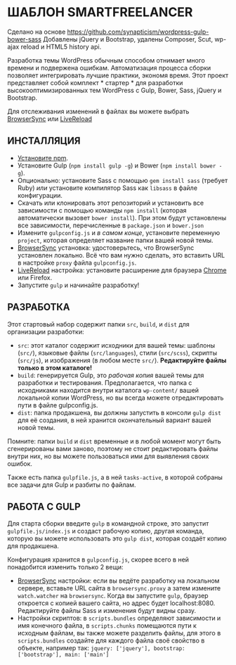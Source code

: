 # ШАБЛОН SMARTFREELANCER

Сделано на основе https://github.com/synapticism/wordpress-gulp-bower-sass Добавлены jQuery и Bootstrap, удалены Composer, Scut, wp-ajax reload и HTML5 history api. 

Разработка темы WordPress обычным способом отнимает много времени и подвержена ошибкам. Автоматизация процесса сборки позволяет интегрировать лучшие практики, экономя время. Этот проект представляет собой комплект * стартер * для разработки высокооптимизированных тем WordPress с Gulp, Bower, Sass, jQuery и Bootstrap.

Для отслеживания изменений в файлах вы можете выбрать [BrowserSync](http://www.browsersync.io/) или [LiveReload](http://livereload.com/)

## ИНСТАЛЛЯЦИЯ

* [Установите npm](http://blog.npmjs.org/post/85484771375/how-to-install-npm).
* Установите Gulp (`npm install gulp -g`) и Bower (`npm install bower -g`).
* Опционально: установите Sass с помощью `gem install sass` (требует Ruby) *или* установите компилятор Sass как `libsass` в файле конфигурации.
* Скачать или клонировать этот репозиторий и установить все зависимости с помощью команды `npm install` (которая автоматически вызовет `bower install`). При этом будут установлены все зависимости, перечисленные в `package.json` и `bower.json`
* Измените `gulpconfig.js` и *в самом конце*, установите переменную `project`, которая определяет название папки вашей новой темы.
* [BrowserSync](http://www.browsersync.io/) установка: удостоверьтесь, что BrowserSync установлен локально. Всё что вам нужно сделать, это вставить URL в настройке `proxy` файла `gulpconfig.js`.
* [LiveReload](http://livereload.com/) настройка: установите расширение для браузера [Chrome](https://chrome.google.com/webstore/detail/livereload/jnihajbhpnppcggbcgedagnkighmdlei) или Firefox.
* Запустите `gulp` и начинайте разработку!

## РАЗРАБОТКА

Этот стартовый набор содержит папки `src`, `build`, и `dist` для организации разработки:

* `src`: этот каталог содержит исходники для вашей темы: шаблоны (`src/`), языковые файлы (`src/languages`), стили (`src/scss`), скрипты (`src/js`), и изображения (в любом месте `src/`). **Редактируйте файлы только в этом каталоге!**
* `build`: генерируется Gulp, это *рабочая копия* вашей темы для разработки и тестирования. Предполагается, что папка с исходниками находится внутри каталога `wp-content/` вашей локальной копии WordPress, но вы всегда можете отредактировать пути в файле gulpconfig.js.
* `dist`: папка продакшена, вы должны запустить в консоли `gulp dist` для её создания, в ней хранится окончательный вариант вашей новой темы.

Помните: папки `build` и `dist` временные и в любой момент могут быть сгенерированы вами заново, поэтому не стоит редактировать файлы внутри них, но вы можете пользоваться ими для выявления своих ошибок.

Tакже есть папка `gulpfile.js`, а в ней `tasks-active`, в которой собраны все задачи для Gulp и разбиты по файлам.

## РАБОТА С GULP

Для старта сборки введите `gulp` в командной строке, это запустит `gulpfile.js/index.js` и создаст рабочую копию, другая команда, которую вы можете использовать это `gulp dist`, которая создаёт копию для продакшена.

Конфигурация хранится в `gulpconfig.js`, скорее всего в ней понадобится изменить только 2 вещи:

* [BrowserSync](http://www.browsersync.io/) настройки: если вы ведёте разработку на локальном сервере, вставьте URL сайта в `browsersync.proxy` а затем измените `watch.watcher` на `browsersync`. Когда вы запустите `gulp`, браузер откроется с копией вашего сайта, но адрес будет localhost:8080. Редактируйте файлы Sass и изменения будут видны сразу.
* Настройки скриптов: в `scripts.bundles` определяют зависимости и имя конечного файла, в `scripts.chunks` помещаются пути к исходным файлам, вы также можете разделить файлы, для этого в `scripts.bundles` создайте для каждого файла своё свойство в объекте, например так:
`
jquery: ['jquery'],
bootstrap: ['bootstrap'],
main: ['main']
`